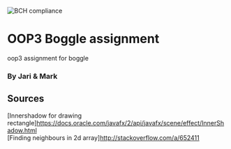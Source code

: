 ![BCH compliance](https://bettercodehub.com/edge/badge/markbrinkman/untitled1)
# OOP3 Boggle assignment
oop3 assignment for boggle 

### By Jari & Mark

## Sources
[Innershadow for drawing rectangle]https://docs.oracle.com/javafx/2/api/javafx/scene/effect/InnerShadow.html  
[Finding neighbours in 2d array]http://stackoverflow.com/a/652411
